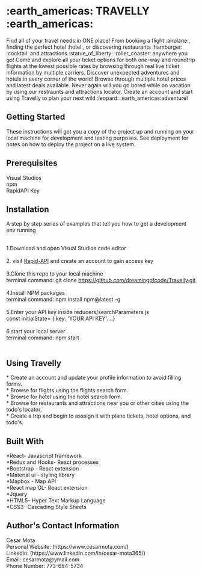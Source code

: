 <h1>:earth_americas: TRAVELLY :earth_americas:</h1>
</hr>
Find all of your travel needs in ONE place! From booking a flight :airplane:, finding the perfect hotel :hotel:, or discovering restaurants :hamburger: :cocktail: and attractions :statue_of_liberty: 	:roller_coaster: anywhere you go! Come and explore all your ticket options for both one-way and roundtrip flights at the lowest possible rates by browsing through real live ticket information by multiple carriers. Discover unexpected adventures and hotels in every corner of the world! Browse through multiple hotel prices and latest deals available. Never again will you go bored while on vacation by using our restraunts and attractions locator. Create an account and start using Travelly to plan your next wild 	:leopard: :earth_americas:adventure!

<h2>Getting Started</h2>
These instructions will get you a copy of the project up and running on your local machine for development and testing purposes. See deployment for notes on how to deploy the project on a live system.
</hr>

<h2>Prerequisites</h2>
Visual Studios </br>
npm </br>
RapidAPI Key </br>


<h2>Installation</h2>
A step by step series of examples that tell you how to get a development env running </br></br>

1.Download and open Visual Studios code editor </br></br>
2. visit [Rapid-API](https://rapidapi.com/) and create an account to gain access key </br></br>
3.Clone this repo to your local machine </br> 
terminal command: git clone https://github.com/dreamingofcode/Travelly.git </br> </br>
4.Install NPM packages </br>
terminal command: npm install npm@latest -g </br></br>
5.Enter your API key inside reducers/searchParameters.js  </br>
const initialState= { key: 'YOUR API KEY'....} </br></br>
6.start your local server </br>
terminal command: npm start </br></br>

<h2>Using Travelly</h2>
* Create an account and update your profile information to avoid filling forms.</br>
* Browse for flights using the flights search form.</br>
* Browse for hotel using the hotel search form.</br>
* Browse for restaurants and attractions near you or other cities using the todo's locator.</br>
* Create a trip and begin to asssign it with plane tickets, hotel options, and todo's.</br>

<h2>Built With</h2>
*React- Javascript framework </br>
*Redux and Hooks- React processes </br>
*Bootstrap - React extension </br>
*Material ui - styling library </br>
*Mapbox - Map API </br>
*React map GL- React extension </br>
*Jquery </br>
*HTML5- Hyper Text Markup Language </br>
*CSS3- Cascading Style Sheets </br>

<h2>Author's Contact Information</h2>
Cesar Mota </br>
Personal Website: (https://www.cesarmota.com/) </br>
Linkedin: (https://www.linkedin.com/in/cesar-mota365/) </br>
Email: cesarmota@ymail.com </br>
Phone Number: 773-664-5734



